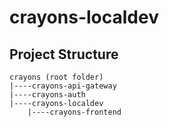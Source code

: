 # crayons-localdev

## Project Structure
```
crayons (root folder)
|----crayons-api-gateway
|----crayons-auth
|----crayons-localdev
    |----crayons-frontend
```

